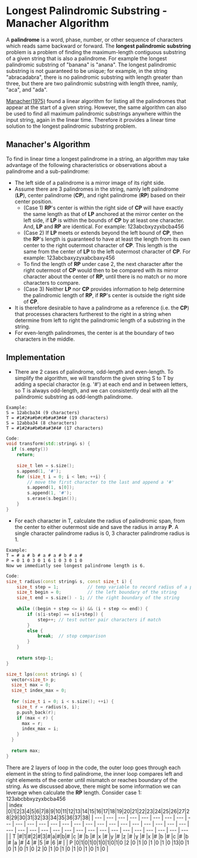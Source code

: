 # Longest Palindromic Substring - Manacher Algorithm

A **palindrome** is a word, phase, number, or other sequence of characters which reads same backward or forward. The **longest palindromic substring** problem is a problem of finding the maximum-length contiguous substring of a given string that is also a palindrome. For example the longest palindromic substring of "banana" is "anana". The longest palindromic substring is not guaranteed to be unique; for example, in the string "abracadabra", there is no palindromic substring with length greater than three, but there are two palindromic substring with length three, namly, "aca", and "ada".

[Manacher(1975)](https://en.wikipedia.org/wiki/Longest_palindromic_substring#CITEREFManacher1975) found a linear algorithm for listing all the palindromes that appear at the start of a given string. However, the same algorithm can also be used to find all maximum palindromic substrings anywhere within the input string, again in the linear time. Therefore it provides a linear time solution to the longest palindromic substring problem.

## Manacher's Algorithm
To find in linear time a longest palindrome in a string, an algorithm may take advantage of the following characteristics or observations about a palindrome and a sub-palindrome:
+ The left side of a palindrome is a mirror image of its right side.
+ Assume there are 3 palindromes in the string, namly left palindrome (**LP**), center palindrome (**CP**), and right palindrome (**RP**) based on their center position.
  + (Case 1) **RP**'s center is within the right side of **CP** will have exactly the same length as that of **LP** anchored at the mirror center on the left side, if **LP** is within the bounds of **CP** by at least one character. And, **LP** and **RP** are identical. For example: 123abcbxyzyxbcba456
  + (Case 2) If **LP** meets or extends beyond the left bound of **CP**, then the **RP**'s length is guaranteed to have at least the length from its own center to the right outermost character of **CP**. This length is the same from the center of **LP** to the left outermost character of **CP**. For example: 123abcbaxyzyxabcbaxy456
  + To find the length of **RP** under case 2, the next character after the right outermost of **CP** would then to be compared with its mirror character about the center of **RP**, until there is no match or no more characters to compare.
  + (Case 3) Neither **LP** nor **CP** provides information to help determine the palindromic length of **RP**, if **RP**'s center is outside the right side of **CP**.
+ It is therefore desirable to have a palindrome as a reference (i.e. the **CP**) that processes characters furtherest to the right in a string when determine from left to right the palindromic length of a substring in the string.
+ For even-length palindromes, the center is at the boundary of two characters in the middle.

## Implementation
+ There are 2 cases of palindrome, odd-length and even-length. To simplify the algorithm, we will transform the given string S to T by adding a special charactor (e.g. '#') at each end and in between letters, so T is always odd-length, and we can consistently deal with all the palindromic substring as odd-length palindrome.
```
Example:
S = 12abcba34 (9 characters)
T = #1#2#a#b#c#b#a#3#4# (19 characters)
S = 12abba34 (8 characters)
T = #1#2#a#b#b#a#3#4# (17 characters)
```
``` c++
Code:
void transform(std::string& s) {
  if (s.empty())
    return;
    
	size_t len = s.size();
	s.append(1, '#');
	for (size_t i = 0; i < len; ++i) {
		// move the first character to the last and append a '#'
		s.append(1, s[0]);
		s.append(1, '#');
		s.erase(s.begin());
	}
}
```
+ For each character in T, calculate the radius of palindromic span, from the center to either outermost side and save the radius in array **P**. A single character palindrome radius is 0, 3 character palindrome radius is 1.
```
Example:
T = # a # b # a # a # b # a #
P = 0 1 0 3 0 1 6 1 0 3 0 1 0
Now we immediatly see longest palindrome length is 6.

```
``` c++
Code:
size_t radius(const string& s, const size_t i) {
	size_t step = 1;           // temp variable to record radius of a palindrome
	size_t begin = 0;          // the left boundary of the string
	size_t end = s.size() - 1; // the right boundary of the string
	
	while ((begin + step <= i) && (i + step <= end)) {
		if (s[i-step] == s[i+step]) {	
			step++; // test outter pair characters if match
		}
		else {
			break;  // stop comparison
		}
	}
	
	return step-1;
}

size_t lps(const string& s) {
  vector<size_t> p;
  size_t max = 0;
  size_t index_max = 0;
  
  for (size_t i = 0; i < s.size(); ++i) {
    size_t r = radius(s, i);
    p.push_back(r);
    if (max < r) {
      max = r;
      index_max = i;
    }
  }
  
  return max;
}
```
There are 2 layers of loop in the code, the outer loop goes through each element in the string to find palindrome, the inner loop compares left and right elements of the center until mismatch or reaches boundary of the string.
As we discussed above, there might be some information we can leverage when calculate the **RP** length.
Consider case 1: 123abcbbxyzyxbcba456  
| index |0|1|2|3|4|5|6|7|8|9|10|11|12|13|14|15|16|17|18|19|20|21|22|23|24|25|26|27|28|29|30|31|32|33|34|35|36|37|38|
| ---   | --- | --- | --- | --- | --- | --- | --- | --- | --- | --- | --- | --- | --- | --- | --- | --- | --- | --- | --- | --- | --- | --- | --- | --- | --- | --- | --- | --- | --- | --- | --- | --- | --- | --- | --- | --- | --- | --- | --- |
| T     |#|1|#|2|#|3|#|a|#|b|# |c |# |b |# |x |# |y |# |z |# |y |# |x |# |b |# |c |# |b |# |a |# |4 |# |5 |# |6 |# |
| P     |0|1|0|1|0|1|0|1|0|1|0 |2 |0 |1 |0 |1 |0 |1 |0 |13|0 |1 |0 |1 |0 |1 |0 |2 |0 |1 |0 |1 |0 |1 |0 |1 |0 |1 |0 |

